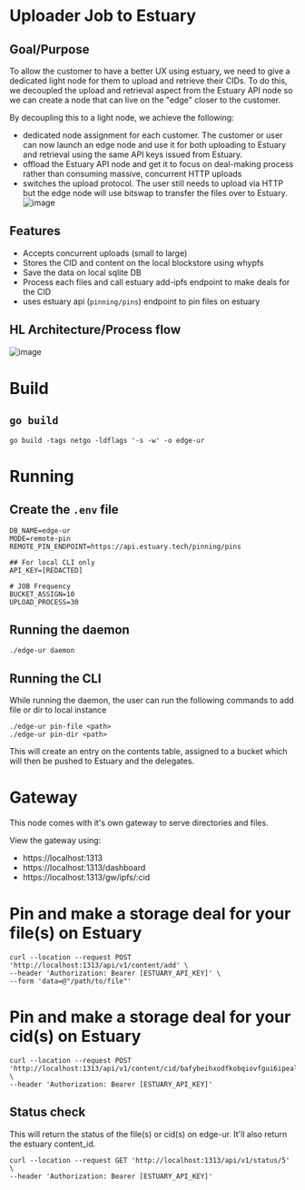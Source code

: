 # Uploader Job to Estuary

## Goal/Purpose
To allow the customer to have a better UX using estuary, we need to give a dedicated light node for them to upload and retrieve their CIDs. To do this, we decoupled the upload and retrieval aspect from the Estuary API node so we can create a node that can live on the "edge" closer to the customer.

By decoupling this to a light node, we achieve the following:
- dedicated node assignment for each customer. The customer or user can now launch an edge node and use it for both uploading to Estuary and retrieval using the same API keys issued from Estuary.
- offload the Estuary API node and get it to focus on deal-making process rather than consuming massive, concurrent HTTP uploads
- switches the upload protocol. The user still needs to upload via HTTP but the edge node will use bitswap to transfer the files over to Estuary.
![image](https://user-images.githubusercontent.com/4479171/211378054-ab24e2b6-6273-45fd-ad24-a98dbeb14fbe.png)


## Features
- Accepts concurrent uploads (small to large)
- Stores the CID and content on the local blockstore using whypfs
- Save the data on local sqlite DB
- Process each files and call estuary add-ipfs endpoint to make deals for the CID
- uses estuary api (`pinning/pins`) endpoint to pin files on estuary

## HL Architecture/Process flow
![image](https://user-images.githubusercontent.com/4479171/211354164-2df9b2be-ff77-4749-871b-3a5932e0b857.png)

# Build
## `go build`
```
go build -tags netgo -ldflags '-s -w' -o edge-ur
```

# Running 
## Create the `.env` file
```
DB_NAME=edge-ur
MODE=remote-pin
REMOTE_PIN_ENDPOINT=https://api.estuary.tech/pinning/pins

## For local CLI only
API_KEY=[REDACTED]

# JOB Frequency
BUCKET_ASSIGN=10
UPLOAD_PROCESS=30
```

## Running the daemon
```
./edge-ur daemon
```


## Running the CLI
While running the daemon, the user can run the following commands to add file or dir to local instance
```
./edge-ur pin-file <path>
./edge-ur pin-dir <path>
```

This will create an entry on the contents table, assigned to a bucket which will then be pushed to Estuary and the delegates.

# Gateway
This node comes with it's own gateway to serve directories and files.

View the gateway using:
- https://localhost:1313
- https://localhost:1313/dashboard
- https://localhost:1313/gw/ipfs/:cid

# Pin and make a storage deal for your file(s) on Estuary
```
curl --location --request POST 'http://localhost:1313/api/v1/content/add' \
--header 'Authorization: Bearer [ESTUARY_API_KEY]' \
--form 'data=@"/path/to/file"'
```

# Pin and make a storage deal for your cid(s) on Estuary
```
curl --location --request POST 'http://localhost:1313/api/v1/content/cid/bafybeihxodfkobqiovfgui6ipealoabr2u3bhor765z47wxdthrgn7rvyq' \
--header 'Authorization: Bearer [ESTUARY_API_KEY]'
```

## Status check
This will return the status of the file(s) or cid(s) on edge-ur. It'll also return the estuary content_id.
```
curl --location --request GET 'http://localhost:1313/api/v1/status/5' \
--header 'Authorization: Bearer [ESTUARY_API_KEY]'
```

